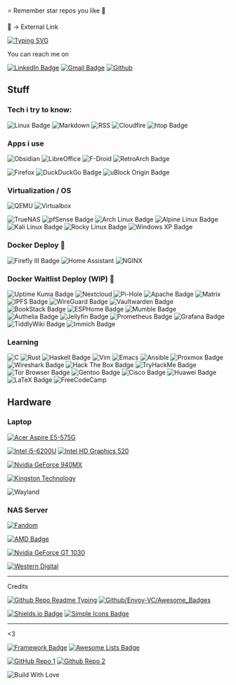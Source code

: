 ⭐ Remember star repos you like 💌

🔗 -> External Link 

[![Typing SVG](https://readme-typing-svg.demolab.com?font=JetBrains+Mono&weight=300&size=16&duration=4600&pause=1200&color=15C9F7C8&vCenter=true&width=460&height=35&lines=Hi+There+%F0%9F%91%8B%2C+I+am+Deathgabox+%5E%5E;2+Years+with+Arch%F0%9F%90%A7+as+Daily+Driver;%F0%9F%8C%B1+Trying+to+switch+Systemd+to+S6;Feel+free+to+look+around)](https://git.io/typing-svg)

You can reach me on

[![LinkedIn Badge](https://img.shields.io/badge/🔗_Linked[In]-0A66C2?logo=linkedin&logoColor=fff&style=for-the-badge)](https://www.linkedin.com/in/gabriel-zu%C3%B1iga-montecinos-299539252/)
[![Gmail Badge](https://img.shields.io/badge/🔗_mailto:-zunigagabriel3[at]gmail[dot]com-EA4335?logo=gmail&logoColor=fff&style=for-the-badge)](mailto:zunigagabriel3@gmail.com)
[![Github](https://img.shields.io/badge/🔗_GitHub-100000?style=for-the-badge&logo=github&logoColor=white)](https://www.github.com/DeathGabox)

## Stuff

### Tech i try to know:

![Linux Badge](https://img.shields.io/badge/Linux-FCC624?logo=linux&logoColor=000&style=for-the-badge)
![Markdown](https://img.shields.io/badge/Markdown-000000?style=for-the-badge&logo=markdown&logoColor=white)
![RSS](https://img.shields.io/badge/RSS-FFA500?style=for-the-badge&logo=rss&logoColor=white)
![Cloudfire](https://img.shields.io/badge/Cloudflare-F38020?style=for-the-badge&logo=Cloudflare&logoColor=white)
![htop Badge](https://img.shields.io/badge/htop-009020?logo=htop&logoColor=fff&style=for-the-badge)

### Apps i use

![Obsidian](https://img.shields.io/badge/Obsidian-7C3AED?style=for-the-badge&logo=obsidian&logoColor=fff)
![LibreOffice](https://img.shields.io/badge/LibreOffice-18A303?style=for-the-badge&logo=LibreOffice&logoColor=white)
![F-Droid](https://img.shields.io/badge/F%20Droid-1976D2?style=for-the-badge&logo=f-droid&logoColor=white)
![RetroArch Badge](https://img.shields.io/badge/RetroArch-000?logo=retroarch&logoColor=fff&style=for-the-badge)

![Firefox](https://img.shields.io/badge/Firefox_Browser-FF7139?style=for-the-badge&logo=Firefox-Browser&logoColor=white)
![DuckDuckGo Badge](https://img.shields.io/badge/DuckDuckGo-DE5833?logo=duckduckgo&logoColor=fff&style=for-the-badge)
![uBlock Origin Badge](https://img.shields.io/badge/uBlock%20Origin-800000?logo=ublockorigin&logoColor=fff&style=for-the-badge)

### Virtualization / OS
![QEMU](https://img.shields.io/badge/QEMU-F60?logo=qemu&logoColor=fff&style=for-the-badge) ![Virtualbox](https://img.shields.io/badge/VirtualBox-183A61?logo=virtualbox&logoColor=white&style=for-the-badge)

![TrueNAS](https://img.shields.io/badge/TrueNAS-0095D5?logo=truenas&logoColor=fff&style=for-the-badge)
![pfSense Badge](https://img.shields.io/badge/pfSense-212121?logo=pfsense&logoColor=fff&style=for-the-badge)
![Arch Linux Badge](https://img.shields.io/badge/Arch%20Linux-1793D1?logo=archlinux&logoColor=fff&style=for-the-badge)
![Alpine Linux Badge](https://img.shields.io/badge/Alpine%20Linux-0D597F?logo=alpinelinux&logoColor=fff&style=for-the-badge)
![Kali Linux Badge](https://img.shields.io/badge/Kali%20Linux-557C94?logo=kalilinux&logoColor=fff&style=for-the-badge)
![Rocky Linux Badge](https://img.shields.io/badge/Rocky%20Linux-10B981?logo=rockylinux&logoColor=fff&style=for-the-badge)
![Windows XP Badge](https://img.shields.io/badge/Windows%20XP-039?logo=windowsxp&logoColor=fff&style=for-the-badge)

### Docker Deploy 🐳

![Firefly III Badge](https://img.shields.io/badge/Firefly%20III-CD5029?logo=fireflyiii&logoColor=fff&style=for-the-badge)
![Home Assistant](https://img.shields.io/badge/home%20assistant-%2341BDF5.svg?style=for-the-badge&logo=home-assistant&logoColor=white)
![NGINX](https://img.shields.io/badge/NGINX-009639?logo=nginx&logoColor=fff&style=for-the-badge)

### Docker Waitlist Deploy (WIP) 🐳

![Uptime Kuma Badge](https://img.shields.io/badge/Uptime%20Kuma-5CDD8B?logo=uptimekuma&logoColor=000&style=for-the-badge)
![Nextcloud](https://img.shields.io/badge/Nextcloud-0082C9?style=for-the-badge&logo=Nextcloud&logoColor=white)
![Pi-Hole](https://img.shields.io/badge/pihole-%2396060C.svg?style=for-the-badge&logo=pi-hole&logoColor=white)
![Apache Badge](https://img.shields.io/badge/Apache-D22128?logo=apache&logoColor=fff&style=for-the-badge)
![Matrix](https://img.shields.io/badge/matrix-000000?style=for-the-badge&logo=Matrix&logoColor=white)
![IPFS Badge](https://img.shields.io/badge/IPFS-65C2CB?logo=ipfs&logoColor=fff&style=for-the-badge)
![WireGuard Badge](https://img.shields.io/badge/WireGuard-88171A?logo=wireguard&logoColor=fff&style=for-the-badge)
![Vaultwarden Badge](https://img.shields.io/badge/Vaultwarden-000?logo=vaultwarden&logoColor=fff&style=for-the-badge)
![BookStack Badge](https://img.shields.io/badge/BookStack-0288D1?logo=bookstack&logoColor=fff&style=for-the-badge)
![ESPHome Badge](https://img.shields.io/badge/ESPHome-000?logo=esphome&logoColor=fff&style=for-the-badge)
![Mumble Badge](https://img.shields.io/badge/Mumble-000?logo=mumble&logoColor=fff&style=for-the-badge)
![Authelia Badge](https://img.shields.io/badge/Authelia-113155?logo=authelia&logoColor=fff&style=for-the-badge)
![Jellyfin Badge](https://img.shields.io/badge/Jellyfin-00A4DC?logo=jellyfin&logoColor=fff&style=for-the-badge)
![Prometheus Badge](https://img.shields.io/badge/Prometheus-E6522C?logo=prometheus&logoColor=fff&style=for-the-badge)
![Grafana Badge](https://img.shields.io/badge/Grafana-F46800?logo=grafana&logoColor=fff&style=for-the-badge)
![TiddlyWiki Badge](https://img.shields.io/badge/TiddlyWiki-111?logo=tiddlywiki&logoColor=fff&style=for-the-badge)
![Immich Badge](https://img.shields.io/badge/Immich-4250AF?logo=immich&logoColor=fff&style=for-the-badge)

### Learning

![C](https://img.shields.io/badge/C-00599C?style=for-the-badge&logo=c&logoColor=white)
![Rust](https://img.shields.io/badge/Rust-000000?style=for-the-badge&logo=rust&logoColor=white)
![Haskell Badge](https://img.shields.io/badge/Haskell-5D4F85?logo=haskell&logoColor=fff&style=for-the-badge)
![Vim](https://img.shields.io/badge/VIM-%2311AB00.svg?&style=for-the-badge&logo=vim&logoColor=white)
![Emacs](https://img.shields.io/badge/Emacs-%237F5AB6.svg?&style=for-the-badge&logo=gnu-emacs&logoColor=white)
![Ansible](https://img.shields.io/badge/ansible-%231A1918.svg?style=for-the-badge&logo=ansible&logoColor=white)
![Proxmox Badge](https://img.shields.io/badge/Proxmox-E57000?logo=proxmox&logoColor=fff&style=for-the-badge)
![Wireshark Badge](https://img.shields.io/badge/Wireshark-1679A7?logo=wireshark&logoColor=fff&style=for-the-badge)
![Hack The Box Badge](https://img.shields.io/badge/Hack%20The%20Box-9FEF00?logo=hackthebox&logoColor=000&style=for-the-badge)
![TryHackMe Badge](https://img.shields.io/badge/TryHackMe-212C42?logo=tryhackme&logoColor=fff&style=for-the-badge)
![Tor Browser Badge](https://img.shields.io/badge/Tor%20Browser-7D4698?logo=torbrowser&logoColor=fff&style=for-the-badge)
![Gentoo Badge](https://img.shields.io/badge/Gentoo-54487A?logo=gentoo&logoColor=fff&style=for-the-badge)
![Cisco Badge](https://img.shields.io/badge/Cisco_Network-1BA0D7?logo=cisco&logoColor=fff&style=for-the-badge)
![Huawei Badge](https://img.shields.io/badge/Huawei_Network-F00?logo=huawei&logoColor=fff&style=for-the-badge)
![LaTeX Badge](https://img.shields.io/badge/LaTeX-008080?logo=latex&logoColor=fff&style=for-the-badge)
![FreeCodeCamp](https://img.shields.io/badge/freecodecamp-27273D?style=for-the-badge&logo=freecodecamp&logoColor=white)

## Hardware

### Laptop

[![Acer Aspire E5-575G](https://img.shields.io/badge/Acer-Aspire_E5_575G-83B81A?logo=acer&logoColor=fff&style=for-the-badge)](https://global-download.acer.com/GDFiles/Document/User%20Manual%20W10/User%20Manual%20W10_Acer_1.0_A_A.pdf?acerid=636349268251913884&Step1=&Step2=&Step3=ASPIRE%20E5-576&OS=ALL&LC=en&BC=ACER&SC=PA_6)

[![Intel i5-6200U](https://img.shields.io/badge/🔗_Intel-Core_i5_6200U-0071C5?style=for-the-badge&logo=intel&logoColor=white)](https://ark.intel.com/content/www/us/en/ark/products/88193/intel-core-i5-6200u-processor-3m-cache-up-to-2-80-ghz.html) [![Intel HD Graphics 520](https://img.shields.io/badge/Intel-HD_Graphics_520-0071C5?style=for-the-badge&logo=intel&logoColor=white)](https://www.intel.com/content/www/us/en/support/products/88355/graphics/processor-graphics/intel-hd-graphics-family/intel-hd-graphics-520.html)

[![Nvidia GeForce 940MX](https://img.shields.io/badge/🔗_NVIDIA-GeForce_940MX-76B900?style=for-the-badge&logo=nvidia&logoColor=white)](https://www.nvidia.com/en-us/geforce/gaming-laptops/geforce-940mx/)

[![Kingston Technology](https://img.shields.io/badge/🔗_Kingston%20Fury%20Renegade-1TB-000?logo=kingstontechnology&logoColor=fff&style=for-the-badge)](https://www.kingston.com/en/ssd/gaming/kingston-fury-renegade-nvme-m2-ssd/)

![Wayland](https://img.shields.io/badge/Display-1366x768-FFBC00?logo=wayland&logoColor=000&style=for-the-badge)

### NAS Server

[![Fandom](https://img.shields.io/badge/🔗_Fandom_Wiki-HP_MicroServer_N40L-FA005A?logo=fandom&logoColor=fff&style=for-the-badge)](https://n40l.fandom.com/wiki/HP_MicroServer_N40L_Wiki)

[![AMD Badge](https://img.shields.io/badge/🔗_AMD-Turion_II_Neo_N40L_K625-ED1C24?logo=amd&logoColor=fff&style=for-the-badge)](https://en.wikipedia.org/wiki/Template:AMD_Turion_II_Neo_(Geneva,_dual-core))

[![Nvidia GeForce GT 1030](https://img.shields.io/badge/🔗_NVIDIA-GeForce_GT_1030-76B900?style=for-the-badge&logo=nvidia&logoColor=white)](https://www.techpowerup.com/gpu-specs/geforce-gt-1030.c2954)

[![Western Digital](https://img.shields.io/badge/🔗_Western%20Digital-2x1TB-000?logo=westerndigital&logoColor=fff&style=for-the-badge)](https://www.westerndigital.com/en-us/products/internal-drives/wd-blue-desktop-sata-hdd?sku=WD10EZEX)


---
Credits

[![Github Repo Readme Typing](https://img.shields.io/badge/🔗_GitHub_Repo_Readme_Typing_-181717?logo=github&logoColor=fff&style=for-the-badge)](https://github.com/denvercoder1/readme-typing-svg) [![Github/Envoy-VC/Awesome_Badges](https://img.shields.io/badge/🔗_GitHub_Repo_Awesome_Badges-181717?logo=github&logoColor=fff&style=for-the-badge)](https://github.com/Envoy-VC/awesome-badges)

[![Shields.io Badge](https://img.shields.io/badge/🔗_Shields.io-000?logo=shieldsdotio&logoColor=fff&style=for-the-badge)](https://shields.io/) [![Simple Icons Badge](https://img.shields.io/badge/🔗_Badges%20Pages-111?logo=simpleicons&logoColor=fff&style=for-the-badge)](https://badges.pages.dev)

---
<3

[![Framework Badge](https://img.shields.io/badge/🔗_<3_Framework-000?logo=framework&logoColor=fff&style=for-the-badge)](https://frame.work/) [![Awesome Lists Badge](https://img.shields.io/badge/<3%20Awesome%20Lists-FC60A8?logo=awesomelists&logoColor=fff&style=for-the-badge)](https://github.com/sindresorhus/awesome)

[![GitHub Repo 1](https://img.shields.io/badge/🔗_GitHub_Repo_Awesome_Self_Hosted-181717?logo=github&logoColor=fff&style=for-the-badge)](https://github.com/awesome-selfhosted/awesome-selfhosted) 
[![Github Repo 2](https://img.shields.io/badge/🔗_GitHub_Repo_Awesome_Awesomeness-181717?logo=github&logoColor=fff&style=for-the-badge)](https://github.com/bayandin/awesome-awesomeness)

![Build With Love](http://ForTheBadge.com/images/badges/built-with-love.svg)

<!---
DeathGabox/DeathGabox is a ✨ special ✨ repository because its `README.md` (this file) appears on your GitHub profile.
You can click the Preview link to take a look at your changes.
Hi <3
--->
